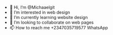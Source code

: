 - 👋 Hi, I’m @Michaaelgit
- 👀 I’m interested in web design
- 🌱 I’m currently learning website design
- 💞️ I’m looking to collaborate on web pages
- 📫 How to reach me +2347035719577 WhatsApp

<!---
Michaaelgit/Michaaelgit is a ✨ special ✨ repository because its `README.md` (this file) appears on your GitHub profile.
You can click the Preview link to take a look at your changes.
--->
